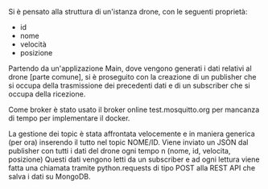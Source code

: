 Si è pensato alla struttura di un'istanza drone, con le seguenti proprietà:
- id
- nome
- velocità
- posizione

Partendo da un'applizazione Main, dove vengono generati i dati relativi al drone [parte comune], si è proseguito con la creazione di un publisher che si occupa della trasmissione dei precedenti dati e di un subscriber che si occupa della ricezione.

Come broker è stato usato il broker online test.mosquitto.org per mancanza di tempo per implementare il docker.


La gestione dei topic è stata affrontata velocemente e in maniera generica (per ora) inserendo il tutto nel topic NOME/ID. Viene inviato un JSON dal publisher con tutti i dati del drone ogni tempo n (nome, id, velocita, posizione)
Questi dati vengono letti da un subscriber e ad ogni lettura viene fatta una chiamata tramite python.requests di tipo POST alla REST API che salva i dati su MongoDB.




